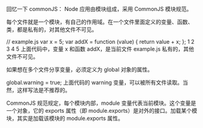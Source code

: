 回忆一下 commonJS：
Node 应用由模块组成，采用 CommonJS 模块规范。

每个文件就是一个模块，有自己的作用域。在一个文件里面定义的变量、函数、类，都是私有的，对其他文件不可见。

// example.js
var x = 5;
var addX = function (value) {
return value + x;
};
1
2
3
4
5
上面代码中，变量 x 和函数 addX，是当前文件 example.js 私有的，其他文件不可见。

如果想在多个文件分享变量，必须定义为 global 对象的属性。

global.warning = true;
上面代码的 warning 变量，可以被所有文件读取。当然，这样写法是不推荐的。

CommonJS 规范规定，每个模块内部，module 变量代表当前模块。这个变量是一个对象，它的 exports 属性（即 module.exports）是对外的接口。加载某个模块，其实是加载该模块的 module.exports 属性。
